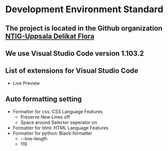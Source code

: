 # Development Environment Standard

## The project is located in the Github organization [NTIG-Uppsala Delikat Flora](https://github.com/NTIG-Uppsala/Delikat-Flora/)  
## We use Visual Studio Code version 1.103.2  

## List of extensions for Visual Studio Code

- Live Preview

## Auto formatting setting
- Formatter for css: CSS Language Features 
    - Preserve New Lines off
    - Space around Selector seperator on
- Formatter for html: HTML Language Features
- Formatter for python: Black-formatter
    - --line-length
    - 119


